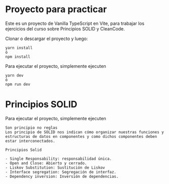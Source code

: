 # Proyecto para practicar

Este es un proyecto de Vanilla TypeScript en Vite, para trabajar los ejercicios del curso sobre Principios SOLID y CleanCode.

Clonar o descargar el proyecto y luego:

```
yarn install
ó
npm install
```

Para ejecutar el proyecto, simplemente ejecuten
```
yarn dev
ó
npm run dev
```
# Principios SOLID 
Para ejecutar el proyecto, simplemente ejecuten
```
Son principio no reglas 
Los principio de SOLID nos indican cómo organizar nuestras funciones y estructuras de datos en componentes y como dichos componentes deben estar interconectados.

Principios Solid

- Single Responsability: responsabilidad única.
- Open and Close: Abierto y cerrado.
- Liskov Substitution: Sustitución de Liskov
- Interface segregation: Segregación de interfaz.
- Dependency inversion: Inversión de dependencias.
```